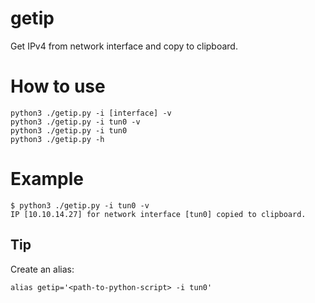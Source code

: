# getip
Get IPv4 from network interface and copy to clipboard.

# How to use
```
python3 ./getip.py -i [interface] -v
python3 ./getip.py -i tun0 -v
python3 ./getip.py -i tun0
python3 ./getip.py -h
```

# Example
```
$ python3 ./getip.py -i tun0 -v
IP [10.10.14.27] for network interface [tun0] copied to clipboard.
```

## Tip

Create an alias:
```
alias getip='<path-to-python-script> -i tun0'
```
